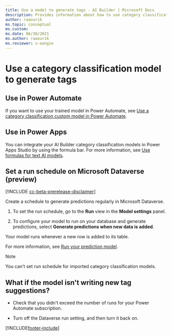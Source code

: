 ```yaml
---
title: Use a model to generate tags - AI Builder | Microsoft Docs
description: Provides information about how to use category classification model–generated tags, and some troubleshooting information
author: raaourik 
ms.topic: conceptual
ms.custom: 
ms.date: 06/30/2021
ms.author: raaourik 
ms.reviewer: v-aangie
---
```


# Use a category classification model to generate tags

## Use in Power Automate

If you want to use your trained model in Power Automate, see [Use a category classification custom model in Power Automate](text-classification-model-in-flow.md).

<a name="set-run-schedule-on-common-data-service"></a>

## Use in Power Apps

You can integrate your AI Builder category classification models in Power Apps Studio by using the formula bar. For more information, see [Use formulas for text AI models](formula-bar.md#category-classification).

## Set a run schedule on Microsoft Dataverse (preview)

[!INCLUDE [cc-beta-prerelease-disclaimer](includes/cc-beta-prerelease-disclaimer.md)]

Create a schedule to generate predictions regularly in Microsoft Dataverse.

1. To set the run schedule, go to the **Run** view in the **Model settings** panel.

1. To configure your model to run on your database and generate predictions, select **Generate predictions when new data is added**.

Your model runs whenever a new row is added to its table.

For more information, see [Run your prediction model](prediction-use.md#prediction-run).

> [!NOTE]
>You can’t set run schedule for imported category classification models.

## What if the model isn't writing new tag suggestions?

- Check that you didn't exceed the number of runs for your Power Automate subscription.

- Turn off the Dataverse run setting, and then turn it back on.

[!INCLUDE[footer-include](includes/footer-banner.md)]
